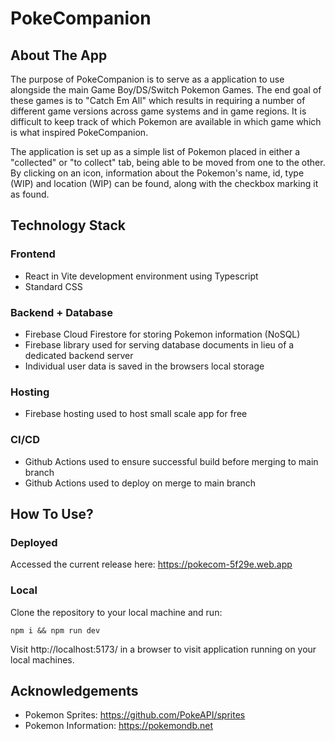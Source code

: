 <h1>PokeCompanion</h1>

<h2>About The App</h2>

The purpose of PokeCompanion is to serve as a application to use alongside the main Game Boy/DS/Switch Pokemon Games. The end goal of these games is to "Catch Em All" which results in requiring a number of different game versions across game systems and in game regions. It is difficult to keep track of which Pokemon are available in which game which is what inspired PokeCompanion.

The application is set up as a simple list of Pokemon placed in either a "collected" or "to collect" tab, being able to be moved from one to the other. By clicking on an icon, information about the Pokemon's name, id, type (WIP) and location (WIP) can be found, along with the checkbox marking it as found. 

<h2>Technology Stack</h2>

<h3>Frontend</h3>

- React in Vite development environment using Typescript
- Standard CSS

<h3>Backend + Database</h3>

- Firebase Cloud Firestore for storing Pokemon information (NoSQL)
- Firebase library used for serving database documents in lieu of a dedicated backend server
- Individual user data is saved in the browsers local storage

<h3>Hosting</h3>

- Firebase hosting used to host small scale app for free

<h3>CI/CD</h3>

- Github Actions used to ensure successful build before merging to main branch
- Github Actions used to deploy on merge to main branch

<h2>How To Use?</h2>

<h3>Deployed</h3>

Accessed the current release here: https://pokecom-5f29e.web.app

<h3>Local</h3>

Clone the repository to your local machine and run:

```shell
npm i && npm run dev
```

Visit http://localhost:5173/ in a browser to visit application running on your local machines.

<h2>Acknowledgements</h2>

- Pokemon Sprites: https://github.com/PokeAPI/sprites
- Pokemon Information: https://pokemondb.net



